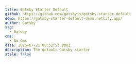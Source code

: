 ```yaml
---
title: Gatsby Starter Default
github: https://github.com/gatsbyjs/gatsby-starter-default
demo: https://gatsby-starter-default-demo.netlify.app/
author: Gatsby
ssg:
  - Gatsby
cms:
  - No Cms
date: 2015-07-21T00:52:53.000Z
description: The default Gatsby starter
stale: false
---
```

